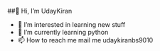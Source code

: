 ##👋 Hi, I’m UdayKiran
- 👀 I’m interested in learning new stuff
- 🌱 I’m currently learning python
- 📫 How to reach me mail me udaykiranbs9010
<!---
I am new here so i just wana learn new stuff
--->
